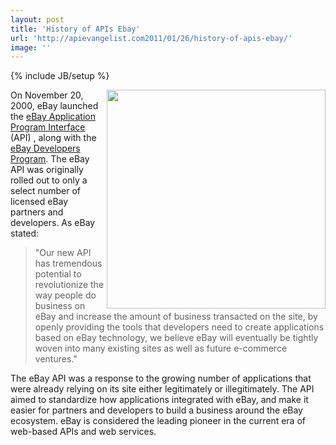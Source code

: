 ```yaml
---
layout: post
title: 'History of APIs Ebay'
url: 'http://apievangelist.com2011/01/26/history-of-apis-ebay/'
image: ''
---
```

{% include JB/setup %}
<img src="http://kinlane-productions.s3.amazonaws.com/ebay/ebay-developer-program-history.png"  width="350" align="right" />On November 20, 2000, eBay launched the <a href="http://developer.ebay.com/common/api/" target="_blank">eBay Application Program Interface</a> (API) , along with the <a href="http://developer.ebay.com/" target="_blank">eBay Developers Program</a>.
The eBay API was originally rolled out to only a select number of licensed eBay partners and developers.
As eBay stated:
<blockquote>
     "Our new API has tremendous potential to revolutionize the way people do business on eBay and increase the amount of business transacted on the site, by openly providing the tools that developers need to create applications based on eBay technology, we believe eBay will eventually be tightly woven into many existing sites as well as future e-commerce ventures."
</blockquote>The eBay API was a response to the growing number of applications that were already relying on its site either legitimately or illegitimately.
The API aimed to standardize how applications integrated with eBay, and make it easier for partners and developers to build a business around the eBay ecosystem.
eBay is considered the leading pioneer in the current era of web-based APIs and web services.
